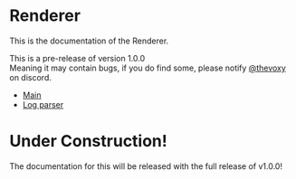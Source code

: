 
# Renderer

This is the documentation of the Renderer.

This is a pre-release of version 1.0.0\
Meaning it may contain bugs, if you do find some, please notify [@thevoxy](https://discordapp.com/users/967391331553013811) on discord.

- [Main](/README.md)
- [Log parser](/docs/LOGPARSER.md)

# Under Construction!
The documentation for this will be released with the full release of v1.0.0!
